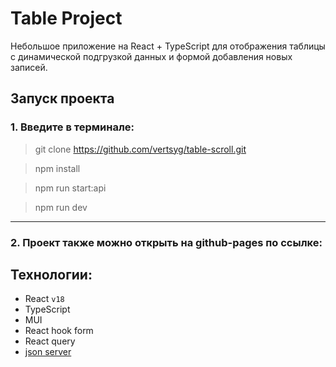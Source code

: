 # Table Project

Небольшое приложение на React + TypeScript для отображения таблицы с динамической подгрузкой данных и формой добавления новых записей.

## Запуск проекта

### 1. Введите в терминале:

>git clone https://github.com/vertsyg/table-scroll.git

>npm install

>npm run start:api

>npm run dev

---

### 2. Проект также можно открыть на github-pages по ссылке:

## Технологии:
- React `v18`
- TypeScript
- MUI
- React hook form
- React query
- [json server](https://github.com/typicode/json-server)